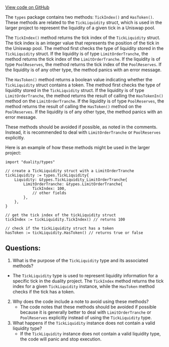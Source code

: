 [View code on GitHub](https://github.com/duality-labs/duality/dex/types/tick_liquidity.go)

The `types` package contains two methods: `TickIndex()` and `HasToken()`. These methods are related to the `TickLiquidity` struct, which is used in the larger project to represent the liquidity of a given tick in a Uniswap pool. 

The `TickIndex()` method returns the tick index of the `TickLiquidity` struct. The tick index is an integer value that represents the position of the tick in the Uniswap pool. The method first checks the type of liquidity stored in the `TickLiquidity` struct. If the liquidity is of type `LimitOrderTranche`, the method returns the tick index of the `LimitOrderTranche`. If the liquidity is of type `PoolReserves`, the method returns the tick index of the `PoolReserves`. If the liquidity is of any other type, the method panics with an error message.

The `HasToken()` method returns a boolean value indicating whether the `TickLiquidity` struct contains a token. The method first checks the type of liquidity stored in the `TickLiquidity` struct. If the liquidity is of type `LimitOrderTranche`, the method returns the result of calling the `HasTokenIn()` method on the `LimitOrderTranche`. If the liquidity is of type `PoolReserves`, the method returns the result of calling the `HasToken()` method on the `PoolReserves`. If the liquidity is of any other type, the method panics with an error message.

These methods should be avoided if possible, as noted in the comments. Instead, it is recommended to deal with `LimitOrderTranche` or `PoolReserves` explicitly. 

Here is an example of how these methods might be used in the larger project:

```
import "duality/types"

// create a TickLiquidity struct with a LimitOrderTranche
tickLiquidity := types.TickLiquidity{
    Liquidity: &types.TickLiquidity_LimitOrderTranche{
        LimitOrderTranche: &types.LimitOrderTranche{
            TickIndex: 100,
            // other fields
        },
    },
}

// get the tick index of the tickLiquidity struct
tickIndex := tickLiquidity.TickIndex() // returns 100

// check if the tickLiquidity struct has a token
hasToken := tickLiquidity.HasToken() // returns true or false
```
## Questions: 
 1. What is the purpose of the `TickLiquidity` type and its associated methods?
   - The `TickLiquidity` type is used to represent liquidity information for a specific tick in the duality project. The `TickIndex` method returns the tick index for a given `TickLiquidity` instance, while the `HasToken` method checks if the tick has a token.
2. Why does the code include a note to avoid using these methods?
   - The code notes that these methods should be avoided if possible because it is generally better to deal with `LimitOrderTranche` or `PoolReserves` explicitly instead of using the `TickLiquidity` type.
3. What happens if the `TickLiquidity` instance does not contain a valid liquidity type?
   - If the `TickLiquidity` instance does not contain a valid liquidity type, the code will panic and stop execution.
